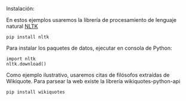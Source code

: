 Instalación:

En estos ejemplos usaremos la librería de procesamiento de lenguaje natural [NLTK](https://www.nltk.org/)

```
pip install nltk
```

Para instalar los paquetes de datos, ejecutar en consola de Python:

```
import nltk
nltk.download()
```

Como ejemplo ilustrativo, usaremos citas de filósofos extraídas de Wikiquote. Para parsear la web existe la librería  wikiquotes-python-api

```
pip install wikiquotes
```